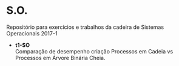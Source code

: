 # S.O.

Repositório para exercícios e trabalhos da cadeira de Sistemas Operacionais 2017-1


- <b>t1-SO</b><br/>
    Comparação de desempenho criação Processos em Cadeia vs Processos em Árvore Binária Cheia.


